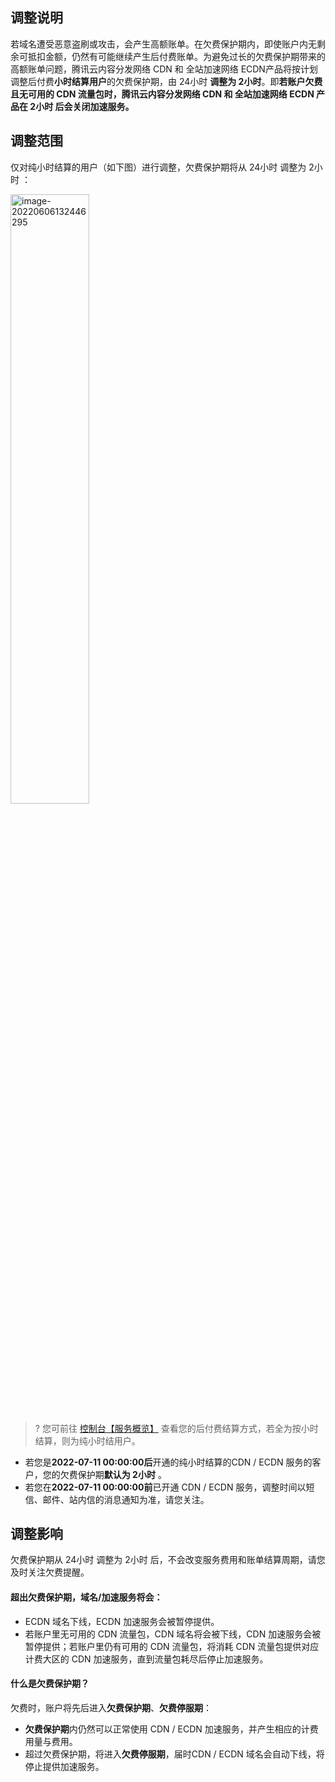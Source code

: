 ## 调整说明

若域名遭受恶意盗刷或攻击，会产生高额账单。在欠费保护期内，即使账户内无剩余可抵扣金额，仍然有可能继续产生后付费账单。为避免过长的欠费保护期带来的高额账单问题，腾讯云内容分发网络 CDN 和 全站加速网络 ECDN产品将按计划调整后付费**小时结算用户**的欠费保护期，由 24小时 **调整为 2小时**。即**若账户欠费且无可用的 CDN 流量包时，腾讯云内容分发网络 CDN 和 全站加速网络 ECDN 产品在 2小时 后会关闭加速服务。**



## 调整范围

仅对纯小时结算的用户（如下图）进行调整，欠费保护期将从 24小时 调整为 2小时 ：

<img src="https://qcloudimg.tencent-cloud.cn/raw/065f421898bd262eedc59fd1ee5f7b8b.png" alt="image-20220606132446295" style="width:50%;" />



> ? 您可前往 [控制台【服务概览】](https://console.cloud.tencent.com/cdn) 查看您的后付费结算方式，若全为按小时结算，则为纯小时结用户。

- 若您是**2022-07-11 00:00:00后**开通的纯小时结算的CDN / ECDN 服务的客户，您的欠费保护期**默认为 2小时** 。
- 若您在**2022-07-11 00:00:00前**已开通 CDN / ECDN 服务，调整时间以短信、邮件、站内信的消息通知为准，请您关注。

## 调整影响

欠费保护期从 24小时 调整为 2小时 后，不会改变服务费用和账单结算周期，请您及时关注欠费提醒。

#### 超出欠费保护期，域名/加速服务将会：

- ECDN 域名下线，ECDN 加速服务会被暂停提供。
- 若账户里无可用的 CDN 流量包，CDN 域名将会被下线，CDN 加速服务会被暂停提供；若账户里仍有可用的 CDN 流量包，将消耗 CDN 流量包提供对应计费大区的 CDN 加速服务，直到流量包耗尽后停止加速服务。

#### 什么是欠费保护期？

欠费时，账户将先后进入**欠费保护期**、**欠费停服期**：

- **欠费保护期**内仍然可以正常使用 CDN / ECDN 加速服务，并产生相应的计费用量与费用。
- 超过欠费保护期，将进入**欠费停服期**，届时CDN / ECDN 域名会自动下线，将停止提供加速服务。

